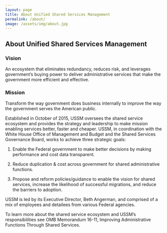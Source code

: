 ```yaml
---
layout: page
title: About Unified Shared Services Management
permalink: /about/
image: /assets/img/about.jpg
---
```


## About Unified Shared Services Management

### Vision
An ecosystem that eliminates redundancy, reduces risk, and leverages government’s buying power to deliver administrative services that make the government more efficient and effective.

### Mission
Transform the way government does business internally to improve the way the government serves the American public.

Established in October of 2015, USSM oversees the shared service ecosystem and provides the strategy and leadership to make mission enabling services better, faster and cheaper. USSM, in coordination with the White House Office of Management and Budget and the Shared Services Governance Board, works to achieve three strategic goals:

1. Enable the Federal government to make better decisions by making performance and cost data transparent.
 

2. Reduce duplication & cost across government for shared administrative functions.
 

3. Propose and reform policies/guidance to enable the vision for shared services, increase the likelihood of successful migrations, and reduce the barriers to adoption.
    
USSM is led by its Executive Director, Beth Angerman, and comprised of a mix of employees and detailees from various Federal agencies.

To learn more about the shared service ecosystem and USSM’s responsibilities see OMB Memorandum 16-11, Improving Administrative Functions Through Shared Services.
